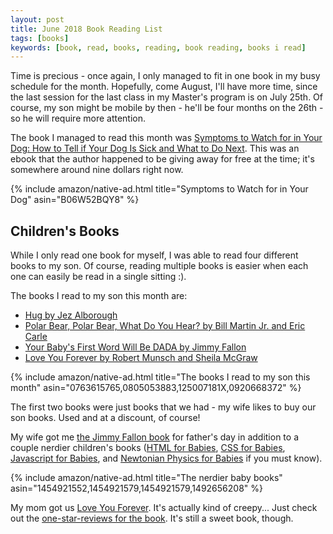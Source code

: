 ```yaml
---
layout: post
title: June 2018 Book Reading List
tags: [books]
keywords: [book, read, books, reading, book reading, books i read]
---
```


Time is precious - once again, I only managed to fit in one book in my busy schedule for the month. Hopefully, come August, I'll have more time, since the last session for the last class in my Master's program is on July 25th. Of course, my son might be mobile by then - he'll be four months on the 26th - so he will require more attention.

The book I managed to read this month was [Symptoms to Watch for in Your Dog: How to Tell if Your Dog Is Sick and What to Do Next](https://www.amazon.com/Symptoms-Watch-Your-Dog-Health-ebook/dp/B06W52BQY8/?tag=hendrixjoseph-20). This was an ebook that the author happened to be giving away for free at the time; it's somewhere around nine dollars right now.

{% include amazon/native-ad.html title="Symptoms to Watch for in Your Dog" asin="B06W52BQY8" %}

## Children's Books

While I only read one book for myself, I was able to read four different books to my son. Of course, reading multiple books is easier when each one can easily be read in a single sitting :).

The books I read to my son this month are:

* [Hug by Jez Alborough](https://www.amazon.com/Hug-Jez-Alborough/dp/0763615765/?tag=hendrixjoseph-20)
* [Polar Bear, Polar Bear, What Do You Hear? by Bill Martin Jr. and Eric Carle](https://www.amazon.com/Polar-Bear-What-Brown-Friends/dp/0805053883/?tag=hendrixjoseph-20)
* [Your Baby's First Word Will Be DADA by Jimmy Fallon](https://www.amazon.com/Your-Babys-First-Word-Will/dp/125007181X/?tag=hendrixjoseph-20)
* [Love You Forever by Robert Munsch and Sheila McGraw](https://www.amazon.com/Love-You-Forever-Robert-Munsch/dp/0920668372/?tag=hendrixjoseph-20)

{% include amazon/native-ad.html title="The books I read to my son this month" asin="0763615765,0805053883,125007181X,0920668372" %}

The first two books were just books that we had - my wife likes to buy our son books. Used and at a discount, of course!

My wife got me [the Jimmy Fallon book](https://www.amazon.com/Your-Babys-First-Word-Will/dp/125007181X/?tag=hendrixjoseph-20) for father's day in addition to a couple nerdier children's books ([HTML for Babies](https://www.amazon.com/HTML-Babies-Code-Sterling-Childrens/dp/1454921552/?tag=hendrixjoseph-20), [CSS for Babies](https://www.amazon.com/Javascript-Babies-Code-Sterling-Childrens/dp/1454921579/?tag=hendrixjoseph-20), [Javascript for Babies](https://www.amazon.com/CSS-Babies-Code-Sterling-Childrens/dp/1454921560/?tag=hendrixjoseph-20), and [Newtonian Physics for Babies](https://www.amazon.com/Newtonian-Physics-Babies-Baby-University/dp/1492656208/?tag=hendrixjoseph-20) if you must know). 

{% include amazon/native-ad.html title="The nerdier baby books" asin="1454921552,1454921579,1454921579,1492656208" %}

My mom got us [Love You Forever](https://www.amazon.com/Love-You-Forever-Robert-Munsch/dp/0920668372/?tag=hendrixjoseph-20). It's actually kind of creepy... Just check out the [one-star-reviews for the book](https://www.amazon.com/Love-You-Forever-Robert-Munsch/product-reviews/0920668372/?tag=hendrixjoseph-20&filterByStar=one_star&reviewerType=all_reviews#reviews-filter-bar). It's still a sweet book, though.
